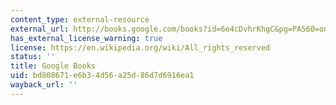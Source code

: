 ```yaml
---
content_type: external-resource
external_url: http://books.google.com/books?id=6e4cDvhrKhgC&pg=PA560=onepage
has_external_license_warning: true
license: https://en.wikipedia.org/wiki/All_rights_reserved
status: ''
title: Google Books
uid: bd808671-e6b3-4d56-a25d-86d7d6916ea1
wayback_url: ''
---
```

